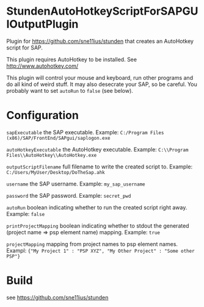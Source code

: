 StundenAutoHotkeyScriptForSAPGUIOutputPlugin
============================================

Plugin for https://github.com/sne11ius/stunden that creates an AutoHotkey script for SAP.

This plugin requires AutoHotkey to be installed. See http://www.autohotkey.com/

This plugin will control your mouse and keyboard, run other programs and do all kind of weird stuff.
It may also desecrate your SAP, so be careful. You probably want to set `autoRun` to `false` (see below).

Configuration
=============

`sapExecutable` the SAP executable. Example: `C:/Program Files (x86)/SAP/FrontEnd/SAPgui/saplogon.exe`

`autoHotkeyExecutable` the AutoHotkey executable. Example: `C:\\Program Files\\AutoHotkey\\AutoHotkey.exe`

`outputScriptFilename` full filename to write the created script to. Example: `C:/Users/MyUser/Desktop/DoTheSap.ahk`

`username` the SAP username. Example: `my_sap_username`

`password` the SAP password. Example: `secret_pwd`

`autoRun` boolean indicating whether to run the created script right away. Example: `false`

`printProjectMapping` boolean indicating whether to stdout the generated (project name => psp element name) mapping. Example: `true`

`projectMapping` mapping from project names to psp element names. Exampl: `{"My Project 1" : "PSP XYZ", "My Other Project" : "Some other PSP"}`

Build
=====
see https://github.com/sne11ius/stunden
